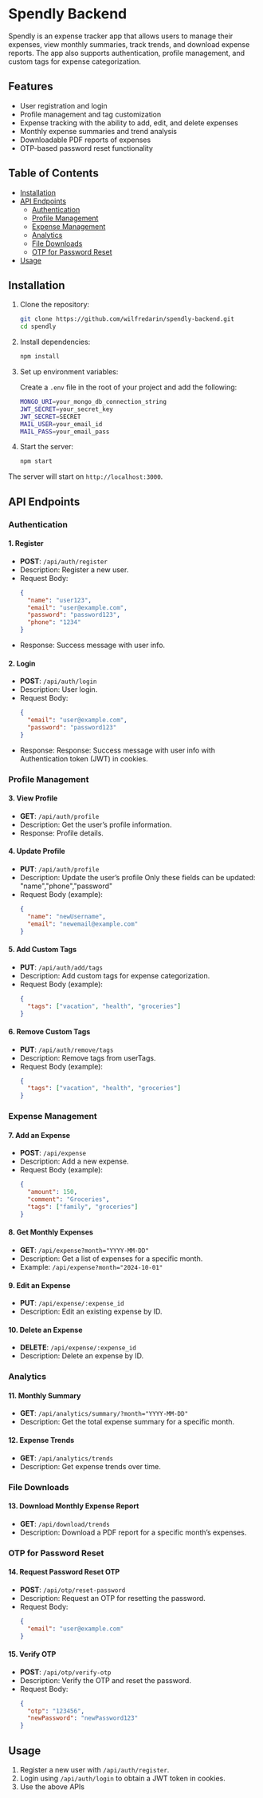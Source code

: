 # Spendly Backend

Spendly is an expense tracker app that allows users to manage their expenses, view monthly summaries, track trends, and download expense reports. The app also supports authentication, profile management, and custom tags for expense categorization.

## Features

- User registration and login
- Profile management and tag customization
- Expense tracking with the ability to add, edit, and delete expenses
- Monthly expense summaries and trend analysis
- Downloadable PDF reports of expenses
- OTP-based password reset functionality

## Table of Contents

- [Installation](#installation)
- [API Endpoints](#api-endpoints)
  - [Authentication](#authentication)
  - [Profile Management](#profile-management)
  - [Expense Management](#expense-management)
  - [Analytics](#analytics)
  - [File Downloads](#file-downloads)
  - [OTP for Password Reset](#otp-for-password-reset)
- [Usage](#usage)

## Installation

1. Clone the repository:

    ```bash
    git clone https://github.com/wilfredarin/spendly-backend.git
    cd spendly
    ```

2. Install dependencies:

    ```bash
    npm install
    ```

3. Set up environment variables:

    Create a `.env` file in the root of your project and add the following:

    ```bash
    MONGO_URI=your_mongo_db_connection_string
    JWT_SECRET=your_secret_key
    JWT_SECRET=SECRET
    MAIL_USER=your_email_id
    MAIL_PASS=your_email_pass
    ```

4. Start the server:

    ```bash
    npm start
    ```

The server will start on `http://localhost:3000`.

## API Endpoints

### Authentication

#### 1. **Register**
   - **POST**: `/api/auth/register`
   - Description: Register a new user.
   - Request Body:
     ```json
     {
       "name": "user123",
       "email": "user@example.com",
       "password": "password123",
       "phone": "1234"
     }
     ```
   - Response: Success message with user info.

#### 2. **Login**
   - **POST**: `/api/auth/login`
   - Description: User login.
   - Request Body:
     ```json
     {
       "email": "user@example.com",
       "password": "password123"
     }
     ```
   - Response:  Response: Success message with user info with Authentication token (JWT) in cookies.

### Profile Management

#### 3. **View Profile**
   - **GET**: `/api/auth/profile`
   - Description: Get the user’s profile information.
   - Response: Profile details.

#### 4. **Update Profile**
   - **PUT**: `/api/auth/profile`
   - Description: Update the user’s profile Only these fields can be updated: "name","phone","password"
   - Request Body (example):
     ```json
     {
       "name": "newUsername",
       "email": "newemail@example.com"
     }
     ```

#### 5. **Add Custom Tags**
   - **PUT**: `/api/auth/add/tags`
   - Description: Add custom tags for expense categorization.
   - Request Body (example):
     ```json
     {
       "tags": ["vacation", "health", "groceries"]
     }
     ```
#### 6. **Remove Custom Tags**
   - **PUT**: `/api/auth/remove/tags`
   - Description: Remove tags from userTags.
   - Request Body (example):
     ```json
     {
       "tags": ["vacation", "health", "groceries"]
     }
     ```

### Expense Management

#### 7. **Add an Expense**
   - **POST**: `/api/expense`
   - Description: Add a new expense.
   - Request Body (example):
     ```json
     {
       "amount": 150,
       "comment": "Groceries",
       "tags": ["family", "groceries"]
     }
     ```

#### 8. **Get Monthly Expenses**
   - **GET**: `/api/expense?month="YYYY-MM-DD"`
   - Description: Get a list of expenses for a specific month.
   - Example: `/api/expense?month="2024-10-01"`

#### 9. **Edit an Expense**
   - **PUT**: `/api/expense/:expense_id`
   - Description: Edit an existing expense by ID.

#### 10. **Delete an Expense**
   - **DELETE**: `/api/expense/:expense_id`
   - Description: Delete an expense by ID.

### Analytics

#### 11. **Monthly Summary**
   - **GET**: `/api/analytics/summary/?month="YYYY-MM-DD"`
   - Description: Get the total expense summary for a specific month.

#### 12. **Expense Trends**
   - **GET**: `/api/analytics/trends`
   - Description: Get expense trends over time.

### File Downloads

#### 13. **Download Monthly Expense Report**
   - **GET**: `/api/download/trends`
   - Description: Download a PDF report for a specific month’s expenses.

### OTP for Password Reset

#### 14. **Request Password Reset OTP**
   - **POST**: `/api/otp/reset-password`
   - Description: Request an OTP for resetting the password.
   - Request Body:
     ```json
     {
       "email": "user@example.com"
     }
     ```

#### 15. **Verify OTP**
   - **POST**: `/api/otp/verify-otp`
   - Description: Verify the OTP and reset the password.
   - Request Body:
     ```json
     {
       "otp": "123456",
       "newPassword": "newPassword123"
     }
     ```

## Usage

1. Register a new user with `/api/auth/register`.
2. Login using `/api/auth/login` to obtain a JWT token in cookies.
3. Use the above APIs
